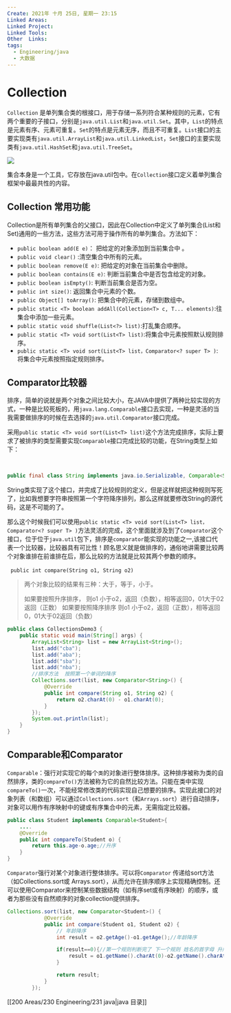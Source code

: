 ```yaml
---
Create: 2021年 十月 25日, 星期一 23:15
Linked Areas: 
Linked Project:
Linked Tools: 
Other  Links: 
tags: 
  - Engineering/java
  - 大数据
---
```

# Collection

`Collection` 是单列集合类的根接口，用于存储一系列符合某种规则的元素，它有两个重要的子接口，分别是`java.util.List`和`java.util.Set`。其中，`List`的特点是元素有序、元素可重复。`Set`的特点是元素无序，而且不可重复。`List`接口的主要实现类有`java.util.ArrayList`和`java.util.LinkedList`，`Set`接口的主要实现类有`java.util.HashSet`和`java.util.TreeSet`。

![](https://images-1257755739.cos.ap-guangzhou.myqcloud.com/hexo/posts/java-collections/image-20200911215913962.png)

集合本身是一个工具，它存放在java.util包中。在`Collection`接口定义着单列集合框架中最最共性的内容。

## Collection 常用功能

Collection是所有单列集合的父接口，因此在Collection中定义了单列集合(List和Set)通用的一些方法，这些方法可用于操作所有的单列集合。方法如下：

-   `public boolean add(E e)`： 把给定的对象添加到当前集合中 。
-   `public void clear()` :清空集合中所有的元素。
-   `public boolean remove(E e)`: 把给定的对象在当前集合中删除。
-   `public boolean contains(E e)`: 判断当前集合中是否包含给定的对象。
-   `public boolean isEmpty()`: 判断当前集合是否为空。
-   `public int size()`: 返回集合中元素的个数。
-   `public Object[] toArray()`: 把集合中的元素，存储到数组中。
-   `public static <T> boolean addAll(Collection<T> c, T... elements)`:往集合中添加一些元素。
-   `public static void shuffle(List<?> list)`:打乱集合顺序。
-   `public static <T> void sort(List<T> list)`:将集合中元素按照默认规则排序。
-   `public static <T> void sort(List<T> list，Comparator<? super T> )`:将集合中元素按照指定规则排序。

## Comparator比较器

排序，简单的说就是两个对象之间比较大小，在JAVA中提供了两种比较实现的方式，一种是比较死板的，用`java.lang.Comparable`接口去实现，一种是灵活的当我需要做排序的时候在去选择的`java.util.Comparator`接口完成。

采用`public static <T> void sort(List<T> list)`这个方法完成排序，实际上要求了被排序的类型需要实现`Comparable`接口完成比较的功能，在String类型上如下：

 

```java
public final class String implements java.io.Serializable, Comparable<String>, CharSequence
```

String类实现了这个接口，并完成了比较规则的定义，但是这样就把这种规则写死了，比如我想要字符串按照第一个字符降序排列，那么这样就要修改String的源代码，这是不可能的了。

那么这个时候我们可以使用`public static <T> void sort(List<T> list，Comparator<? super T> )`方法灵活的完成，这个里面就涉及到了`Comparator`这个接口，位于位于`java.util`包下，排序是`comparator`能实现的功能之一,该接口代表一个比较器，比较器具有可比性！顾名思义就是做排序的，通俗地讲需要比较两个对象谁排在前谁排在后，那么比较的方法就是比较其两个参数的顺序。

  `public int compare(String o1, String o2)`

> 两个对象比较的结果有三种：大于，等于，小于。
> 
> 如果要按照升序排序， 则o1 小于o2，返回（负数），相等返回0，01大于02返回（正数） 如果要按照降序排序 则o1 小于o2，返回（正数），相等返回0，01大于02返回（负数）

```java
public class CollectionsDemo3 {
    public static void main(String[] args) {
        ArrayList<String> list = new ArrayList<String>();
        list.add("cba");
        list.add("aba");
        list.add("sba");
        list.add("nba");
        //排序方法  按照第一个单词的降序
        Collections.sort(list, new Comparator<String>() {
            @Override
            public int compare(String o1, String o2) {
                return o2.charAt(0) - o1.charAt(0);
            }
        });
        System.out.println(list);
    }
}
```



## Comparable和Comparator

`Comparable`：强行对实现它的每个`类`的对象进行整体排序。这种排序被称为类的自然排序，类的`compareTo()`方法被称为它的自然比较方法。只能在类中实现`compareTo()`一次，不能经常修改类的代码实现自己想要的排序。实现此接口的对象列表（和数组）可以通过`Collections.sort`（和`Arrays.sort`）进行自动排序，对象可以用作有序映射中的键或有序集合中的元素，无需指定比较器。

```java
public class Student implements Comparable<Student>{
    ....
    @Override
    public int compareTo(Student o) {
        return this.age-o.age;//升序
    }
}
```

`Comparator`强行对某个对象进行整体排序。可以将`Comparator` 传递给sort方法（如Collections.sort或 Arrays.sort），从而允许在排序顺序上实现精确控制。还可以使用Comparator来控制某些数据结构（如有序set或有序映射）的顺序，或者为那些没有自然顺序的对象collection提供排序。

```java
Collections.sort(list, new Comparator<Student>() {
            @Override
            public int compare(Student o1, Student o2) {
                // 年龄降序
                int result = o2.getAge()-o1.getAge();//年龄降序

                if(result==0){//第一个规则判断完了 下一个规则 姓名的首字母 升序
                    result = o1.getName().charAt(0)-o2.getName().charAt(0);
                }

                return result;
            }
        });
```

[[200 Areas/230 Engineering/231 java|java 目录]]